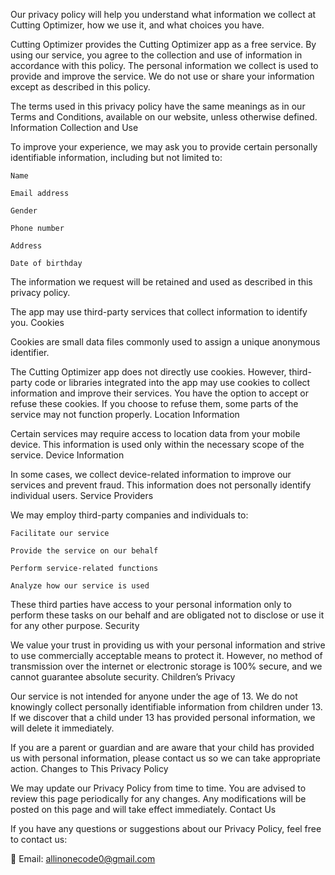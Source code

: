 

Our privacy policy will help you understand what information we collect at Cutting Optimizer, how we use it, and what choices you have.

Cutting Optimizer provides the Cutting Optimizer app as a free service. By using our service, you agree to the collection and use of information in accordance with this policy. The personal information we collect is used to provide and improve the service. We do not use or share your information except as described in this policy.

The terms used in this privacy policy have the same meanings as in our Terms and Conditions, available on our website, unless otherwise defined.
Information Collection and Use

To improve your experience, we may ask you to provide certain personally identifiable information, including but not limited to:

    Name

    Email address

    Gender

    Phone number

    Address

    Date of birthday

The information we request will be retained and used as described in this privacy policy.

The app may use third-party services that collect information to identify you.
Cookies

Cookies are small data files commonly used to assign a unique anonymous identifier.

The Cutting Optimizer app does not directly use cookies. However, third-party code or libraries integrated into the app may use cookies to collect information and improve their services. You have the option to accept or refuse these cookies. If you choose to refuse them, some parts of the service may not function properly.
Location Information

Certain services may require access to location data from your mobile device. This information is used only within the necessary scope of the service.
Device Information

In some cases, we collect device-related information to improve our services and prevent fraud. This information does not personally identify individual users.
Service Providers

We may employ third-party companies and individuals to:

    Facilitate our service

    Provide the service on our behalf

    Perform service-related functions

    Analyze how our service is used

These third parties have access to your personal information only to perform these tasks on our behalf and are obligated not to disclose or use it for any other purpose.
Security

We value your trust in providing us with your personal information and strive to use commercially acceptable means to protect it. However, no method of transmission over the internet or electronic storage is 100% secure, and we cannot guarantee absolute security.
Children’s Privacy

Our service is not intended for anyone under the age of 13. We do not knowingly collect personally identifiable information from children under 13. If we discover that a child under 13 has provided personal information, we will delete it immediately.

If you are a parent or guardian and are aware that your child has provided us with personal information, please contact us so we can take appropriate action.
Changes to This Privacy Policy

We may update our Privacy Policy from time to time. You are advised to review this page periodically for any changes. Any modifications will be posted on this page and will take effect immediately.
Contact Us

If you have any questions or suggestions about our Privacy Policy, feel free to contact us:

📧 Email: allinonecode0@gmail.com 
